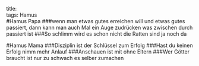 title:   
tags: Hamus  
#Hamus Papa
###wenn man etwas gutes erreichen will und etwas gutes passiert, dann kann man auch Mal ein Auge zudrücken was zwischen durch passiert ist
###So schlimm wird es schon nicht die Ratten sind ja noch da



#Hamus Mama
###Disziplin ist der Schlüssel zum Erfolg 
###Hast du keinen Erfolg nimm mehr Anlauf
###Anschauen ist mit ohne Eltern
###Wer Götter braucht ist nur zu schwach es selber zumachen